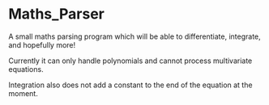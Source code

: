 # Maths_Parser
A small maths parsing program which will be able to differentiate, integrate, and hopefully more!



Currently it can only handle polynomials and cannot process multivariate equations.

Integration also does not add a constant to the end of the equation at the moment.
